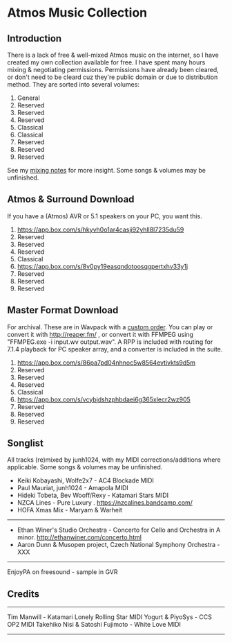 # Atmos Music Collection

## Introduction

There is a lack of free & well-mixed Atmos music on the internet, so I have created my own collection available for free. I have spent many hours mixing & negotiating permissions. Permissions have already been cleared, or don't need to be cleard cuz they're public domain or due to distribution method.
They are sorted into several volumes:

1. General
2. Reserved
3. Reserved
4. Reserved
5. Classical
6. Classical
7. Reserved
8. Reserved
9. Reserved

See my [mixing notes](https://github.com/junh1024/junh1024-Documents/blob/master/Music/Atmos%20Music%20Mixing%20Notes.md#introduction) for more insight. Some songs & volumes may be unfinished. 

## Atmos & Surround Download

If you have a (Atmos) AVR or 5.1 speakers on your PC, you want this.

1. https://app.box.com/s/hkyvh0o1ar4casji92yhll8l7235du59
2. Reserved
3. Reserved
4. Reserved
5. Classical
6. https://app.box.com/s/8v0py19easqndotoosqgpertxhv33y1j
7. Reserved
8. Reserved
9. Reserved

## Master Format Download

For archival. These are in Wavpack with a [custom order](https://github.com/junh1024/Reaper-Surround#introduction-to-151). You can play or convert it with http://reaper.fm/ , or convert it with FFMPEG using "FFMPEG.exe -i input.wv output.wav". A RPP is included with routing for 7.1.4 playback for PC speaker array, and a converter is included in the suite.

1. https://app.box.com/s/86pa7pd04nhnoc5w8564evtivkts9d5m
2. Reserved
3. Reserved
4. Reserved
5. Classical
6. https://app.box.com/s/vcybjdshzphbdaei6g365xlecr2wz905
7. Reserved
8. Reserved
9. Reserved

## Songlist
All tracks (re)mixed by junh1024, with my MIDI corrections/additions where applicable. Some songs & volumes may be unfinished. 

- Keiki Kobayashi, Wolfe2x7 - AC4 Blockade MIDI
- Paul Mauriat, junh1024 - Amapola MIDI
- Hideki Tobeta, Bev Wooff/Rexy - Katamari Stars MIDI
- NZCA Lines - Pure Luxury . https://nzcalines.bandcamp.com/
- HOFA Xmas Mix - Maryam & Warheit

---

- Ethan Winer's Studio Orchestra - Concerto for Cello and Orchestra in A minor. http://ethanwiner.com/concerto.html
- Aaron Dunn & Musopen project, Czech National Symphony Orchestra - XXX

---

EnjoyPA on freesound - sample in GVR

## Credits


---

Tim Manwill - Katamari Lonely Rolling Star MIDI
Yogurt & PiyoSys - CCS OP2 MIDI
Takehiko Nisi & Satoshi Fujimoto - White Love MIDI

---
